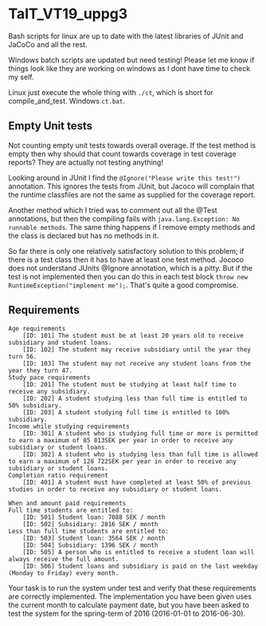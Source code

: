 # TaIT_VT19_uppg3

Bash scripts for linux are up to date with the latest libraries of JUnit and JaCoCo and all the rest.


Windows batch scripts are updated but need testing! Please let me know if things look like they are working on windows as I dont have time to check my self.


Linux just execute the whole thing with `./ct`, which is short for compile_and_test. Windows `ct.bat`.

## Empty Unit tests
Not counting empty unit tests towards overall overage. If the test method is empty then why should that count towards coverage in test coverage reports? They are actually not testing anything!

Looking around in JUnit I find the `@Ignore("Please write this test!")` annotation. This ignores the tests from JUnit, but Jacoco will complain that the runtime classfiles are not the same as supplied for the coverage report.

Another method which I tried was to comment out all the @Test annotations, but then the compiling fails with `java.lang.Exception: No runnable methods`. The same thing happens if I remove empty methods and the class is declared but has no methods in it.

So far there is only one relatively satisfactory solution to this problem; if there is a test class then it has to have at least one test method. Jococo does not understand JUnits @Ignore annotation, which is a pitty. But if the test is not implemented then you can do this in each test block `throw new RuntimeException("implement me");`. That's quite a good compromise.



## Requirements

    Age requirements
        [ID: 101] The student must be at least 20 years old to receive subsidiary and student loans.
        [ID: 102] The student may receive subsidiary until the year they turn 56.
        [ID: 103] The student may not receive any student loans from the year they turn 47.
    Study pace requirements
        [ID: 201] The student must be studying at least half time to receive any subsidiary.
        [ID: 202] A student studying less than full time is entitled to 50% subsidiary.
        [ID: 203] A student studying full time is entitled to 100% subsidiary.
    Income while studying requirements
        [ID: 301] A student who is studying full time or more is permitted to earn a maximum of 85 813SEK per year in order to receive any subsidiary or student loans.
        [ID: 302] A student who is studying less than full time is allowed to earn a maximum of 128 722SEK per year in order to receive any subsidiary or student loans.
    Completion ratio requirement
        [ID: 401] A student must have completed at least 50% of previous studies in order to receive any subsidiary or student loans.
  
    When and amount paid requirements
    Full time students are entitled to:
        [ID: 501] Student loan: 7088 SEK / month
        [ID: 502] Subsidiary: 2816 SEK / month
    Less than full time students are entitled to:
        [ID: 503] Student loan: 3564 SEK / month
        [ID: 504] Subsidiary: 1396 SEK / month
        [ID: 505] A person who is entitled to receive a student loan will always receive the full amount.
        [ID: 506] Student loans and subsidiary is paid on the last weekday (Monday to Friday) every month.

Your task is to run the system under test and verify that these requirements are correctly implemented. The implementation you have been given uses the current month to calculate payment date, but you have been asked to test the system for the spring-term of 2016 (2016-01-01 to 2016-06-30). 